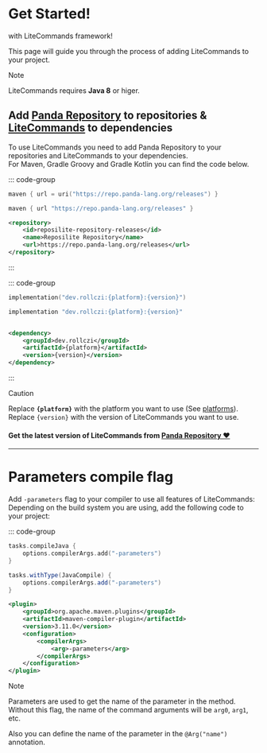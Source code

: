 # Get Started!

with LiteCommands framework!

This page will guide you through the process of adding LiteCommands to your project.

> [!NOTE]
> LiteCommands requires **Java 8** or higer.

## Add <u>Panda Repository</u> to repositories & <u>LiteCommands</u> to dependencies

To use LiteCommands you need to add Panda Repository to your repositories and LiteCommands to your dependencies.<br>
For Maven, Gradle Groovy and Gradle Kotlin you can find the code below.

::: code-group

```kotlin [Gradle Kotlin]
maven { url = uri("https://repo.panda-lang.org/releases") }
```

```groovy [Gradle Groovy]
maven { url "https://repo.panda-lang.org/releases" }
```

```xml [Maven]
<repository>
    <id>reposilite-repository-releases</id>
    <name>Reposilite Repository</name>
    <url>https://repo.panda-lang.org/releases</url>
</repository>
```

:::

::: code-group

```kotlin [Gradle Kotlin]
implementation("dev.rollczi:{platform}:{version}")
```

```groovy [Gradle Groovy]
implementation "dev.rollczi:{platform}:{version}"
```

```xml [Maven]

<dependency>
    <groupId>dev.rollczi</groupId>
    <artifactId>{platform}</artifactId>
    <version>{version}</version>
</dependency>
```

:::

> [!CAUTION]
> Replace **`{platform}`** with the platform you want to use (See [platforms](platforms.md)).  
> Replace `{version}` with the version of LiteCommands you want to use.

#### Get the latest version of LiteCommands from [Panda Repository ❤](https://repo.panda-lang.org/#/releases/dev/rollczi/litecommands)

---

# Parameters compile flag

Add `-parameters` flag to your compiler to use all features of LiteCommands: Depending on the build system you are
using, add the following code to your project:

::: code-group

```kts [Gradle Kotlin]
tasks.compileJava {
    options.compilerArgs.add("-parameters")
}
```

```groovy [Gradle Groovy]
tasks.withType(JavaCompile) {
    options.compilerArgs.add("-parameters")
}
```

```xml [Maven]
<plugin>
    <groupId>org.apache.maven.plugins</groupId>
    <artifactId>maven-compiler-plugin</artifactId>
    <version>3.11.0</version>
    <configuration>
        <compilerArgs>
            <arg>-parameters</arg>
        </compilerArgs>
    </configuration>
</plugin>
```

> [!NOTE]
> Parameters are used to get the name of the parameter in the method. Without this
> flag, the name of the command arguments will be `arg0`, `arg1`, etc.
>
> Also you can define the name of the parameter in the `@Arg("name")` annotation.
